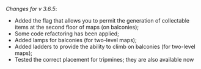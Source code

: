 _Changes for v 3.6.5_:
- Added the flag that allows you to permit the generation of collectable items at the second floor of maps (on balconies);
- Some code refactoring has been applied;
- Added lamps for balconies (for two-level maps);
- Added ladders to provide the ability to climb on balconies (for two-level maps);
- Tested the correct placement for tripmines; they are also available now
